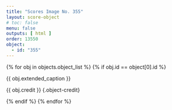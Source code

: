 ```yaml
---
title: "Scores Image No. 355"
layout: score-object
# toc: false
menu: false
outputs: [ html ]
order: 13550
object:
  - id: "355"
---
```


{% for obj in objects.object_list %}
{% if obj.id == object[0].id %}

{{ obj.extended_caption }}

{{ obj.credit }} {.object-credit}

{% endif %}
{% endfor %}
